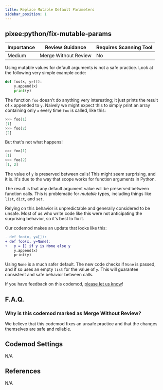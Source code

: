 ```yaml
---
title: Replace Mutable Default Parameters
sidebar_position: 1
---
```


## pixee:python/fix-mutable-params

| Importance | Review Guidance      | Requires Scanning Tool |
|------------|----------------------|------------------------|
| Medium     | Merge Without Review | No                     |

Using mutable values for default arguments is not a safe practice.
Look at the following very simple example code:

```python
def foo(x, y=[]):
    y.append(x)
    print(y)
```

The function `foo` doesn't do anything very interesting; it just prints the result of `x` appended to `y`. Naively we might expect this to simply print an array containing only `x` every time `foo` is called, like this:

```python
>>> foo(1)
[1]
>>> foo(2)
[2]
```

But that's not what happens!

```python
>>> foo(1)
[1]
>>> foo(2)
[1, 2]
```

The value of `y` is preserved between calls! This might seem surprising, and it is. It's due to the way that scope works for function arguments in Python.

The result is that any default argument value will be preserved between function calls. This is problematic for *mutable* types, including things like `list`, `dict`, and `set`.

Relying on this behavior is unpredictable and generally considered to be unsafe. Most of us who write code like this were not anticipating the surprising behavior, so it's best to fix it.

Our codemod makes an update that looks like this:
```diff
- def foo(x, y=[]):
+ def foo(x, y=None):
+   y = [] if y is None else y
    y.append(x)
    print(y)
```

Using `None` is a much safer default. The new code checks if `None` is passed, and if so uses an empty `list` for the value of `y`. This will guarantee consistent and safe behavior between calls.

If you have feedback on this codemod, [please let us know](mailto:feedback@pixee.ai)!

## F.A.Q.

### Why is this codemod marked as Merge Without Review?

We believe that this codemod fixes an unsafe practice and that the changes themselves are safe and reliable.

## Codemod Settings

N/A

## References

N/A
